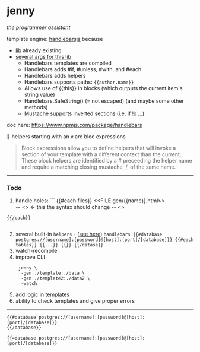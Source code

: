 # jenny
_the programmer assistant_

template engine: [handlebarsjs](http://handlebarsjs.com/)
because

  - [lib](https://github.com/purescript-contrib/purescript-handlebars) already existing
  - [several args for this lib](http://stackoverflow.com/questions/10555820/what-are-the-differences-between-mustache-js-and-handlebars-js)
    - Handlebars templates are compiled
    - Handlebars adds #if, #unless, #with, and #each
    - Handlebars adds helpers
    - Handlebars supports paths: `{{author.name}}`
    - Allows use of {{this}} in blocks (which outputs the current item's string value)
    - Handlebars.SafeString() (= not escaped) (and maybe some other methods)
    - Mustache supports inverted sections (i.e. if !x ...)

doc here: https://www.npmjs.com/package/handlebars


:memo: helpers starting with an `#` are bloc expressions

> Block expressions allow you to define helpers that will invoke a
section of your template with a different context than the current.
These block helpers are identified by a # preceeding the helper name
and require a matching closing mustache, /, of the same name.

----------------


### Todo

  1. handle holes:
    ```
    {{#each files}}
    <<FILE gen/{{name}}.html>>
      <div class="entry">
        -- <<HOLE foobar>>        <- this
                                     the syntax should change
        -- <</HOLE foobar>>
      </div>
    {{/each}}
    ```
  2. several built-in `helpers`
    - ([see here](https://help.compose.com/docs/connecting-to-postgresql))
    ```handlebars
    {{#database postgres://[username]:[password]@[host]:[port]/[database]}}
      {{#each tables}}
        {{...}}
      {{}}
    {{/datase}}
    ```
  3. watch-recompile
  4. improve CLI
      ```
       jenny \
        -gen ./template:./data \
        -gen ./template2:./data2 \
        -watch
      ```
  5. add logic in templates
  6. ability to check templates and give proper errors


-----------

```
{{#database postgres://[username]:[password]@[host]:[port]/[database]}}
{{/database}}

{{=database postgres://[username]:[password]@[host]:[port]/[database]}}
```
